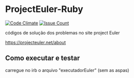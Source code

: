 # ProjectEuler-Ruby
[![Code Climate](https://codeclimate.com/github/Nabucodono5or/ProjectEuler-Ruby/badges/gpa.svg)](https://codeclimate.com/github/Nabucodono5or/ProjectEuler-Ruby) [![Issue Count](https://codeclimate.com/github/Nabucodono5or/ProjectEuler-Ruby/badges/issue_count.svg)](https://codeclimate.com/github/Nabucodono5or/ProjectEuler-Ruby)

códigos de solução dos problemas no site project Euler

  https://projecteuler.net/about

## Como executar e testar
carregue no irb o arquivo "executadorEuler" (sem as aspas)
